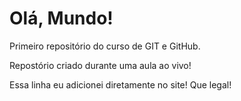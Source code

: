 # Olá, Mundo!
 Primeiro repositório do curso de GIT e GitHub.

Repostório criado durante uma aula ao vivo!

Essa linha eu adicionei  diretamente  no site! Que legal!
